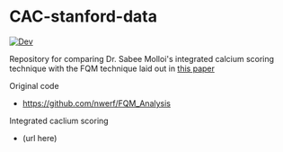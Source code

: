 # CAC-stanford-data
[![Dev](https://img.shields.io/badge/docs-dev-blue.svg)](https://molloilab.github.io/CAC-stanford-data/)

Repository for comparing Dr. Sabee Molloi's integrated calcium scoring technique with the FQM technique laid out in [this paper](https://aapm.onlinelibrary.wiley.com/doi/10.1002/mp.14912)

Original code
* https://github.com/nwerf/FQM_Analysis

Integrated caclium scoring
* (url here)
